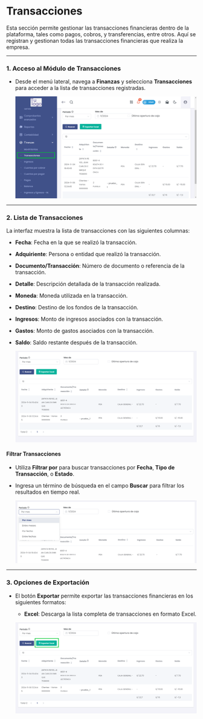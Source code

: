 # Transacciones

Esta sección permite gestionar las transacciones financieras dentro de la plataforma, tales como pagos, cobros, y transferencias, entre otros. Aquí se registran y gestionan todas las transacciones financieras que realiza la empresa.

---

### 1. Acceso al Módulo de Transacciones
- Desde el menú lateral, navega a **Finanzas** y selecciona **Transacciones** para acceder a la lista de transacciones registradas.

  ![Acceso a Transacciones](img/finanzas_transacciones_acceso.png)

---

### 2. Lista de Transacciones
La interfaz muestra la lista de transacciones con las siguientes columnas:
- **Fecha**: Fecha en la que se realizó la transacción.
- **Adquiriente**: Persona o entidad que realizó la transacción.
- **Documento/Transacción**: Número de documento o referencia de la transacción.
- **Detalle**: Descripción detallada de la transacción realizada.
- **Moneda**: Moneda utilizada en la transacción.
- **Destino**: Destino de los fondos de la transacción.
- **Ingresos**: Monto de ingresos asociados con la transacción.
- **Gastos**: Monto de gastos asociados con la transacción.
- **Saldo**: Saldo restante después de la transacción.


  ![Lista de Transacciones](img/finanzas_transacciones_lista.png)

#### Filtrar Transacciones
- Utiliza **Filtrar por** para buscar transacciones por **Fecha**, **Tipo de Transacción**, o **Estado**.
- Ingresa un término de búsqueda en el campo **Buscar** para filtrar los resultados en tiempo real.

  ![Filtrar Transacciones](img/finanzas_transacciones_filtro.png)

---

### 3. Opciones de Exportación
- El botón **Exportar** permite exportar las transacciones financieras en los siguientes formatos:
  - **Excel**: Descarga la lista completa de transacciones en formato Excel.

  ![Opciones de Exportación](img/finanzas_transacciones_exportar.png)
